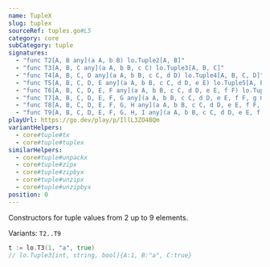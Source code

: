 ```yaml
---
name: TupleX
slug: tuplex
sourceRef: tuples.go#L5
category: core
subCategory: tuple
signatures:
  - "func T2[A, B any](a A, b B) lo.Tuple2[A, B]"
  - "func T3[A, B, C any](a A, b B, c C) lo.Tuple3[A, B, C]"
  - "func T4[A, B, C, D any](a A, b B, c C, d D) lo.Tuple4[A, B, C, D]"
  - "func T5[A, B, C, D, E any](a A, b B, c C, d D, e E) lo.Tuple5[A, B, C, D, E]"
  - "func T6[A, B, C, D, E, F any](a A, b B, c C, d D, e E, f F) lo.Tuple6[A, B, C, D, E, F]"
  - "func T7[A, B, C, D, E, F, G any](a A, b B, c C, d D, e E, f F, g G) lo.Tuple7[A, B, C, D, E, F, G]"
  - "func T8[A, B, C, D, E, F, G, H any](a A, b B, c C, d D, e E, f F, g G, h H) lo.Tuple8[A, B, C, D, E, F, G, H]"
  - "func T9[A, B, C, D, E, F, G, H, I any](a A, b B, c C, d D, e E, f F, g G, h H, i I) lo.Tuple9[A, B, C, D, E, F, G, H, I]"
playUrl: https://go.dev/play/p/IllL3ZO4BQm
variantHelpers:
  - core#tuple#tx
  - core#tuple#tuplex
similarHelpers:
  - core#tuple#unpackx
  - core#tuple#zipx
  - core#tuple#zipbyx
  - core#tuple#unzipx
  - core#tuple#unzipbyx
position: 0
---
```


Constructors for tuple values from 2 up to 9 elements.

Variants: `T2..T9`

```go
t := lo.T3(1, "a", true)
// lo.Tuple3[int, string, bool]{A:1, B:"a", C:true}
```


